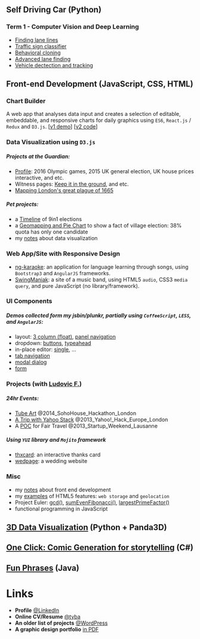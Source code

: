 ## Self Driving Car (Python)
### Term 1 - Computer Vision and Deep Learning
- [Finding lane lines](https://github.com/PommE15/SDC-LaneLines-P1)
- [Traffic sign classifier](https://github.com/PommE15/SDC-TrafficSignClassifier-P2)
- [Behavioral cloning](https://github.com/PommE15/SDC-BehavioralCloning-P3)
- [Advanced lane finding](https://github.com/PommE15/SDC-AdvancedLaneLines-P4)
- [Vehicle dectection and tracking](https://github.com/PommE15/SDC-VehicleDetection-P5)

## Front-end Development (JavaScript, CSS, HTML)
### Chart Builder
A web app that analyses data input and creates a selection of editable, embeddable, and responsive charts for daily graphics using `ES6`, `React.js` / `Redux` and `D3.js`.
[[v1 demo](twitter.com/xocasgv/status/719207047003148288)]
[[v2 code](github.com/PommE15/basichartool)]

### Data Visualization using `D3.js`
##### Projects at the Guardian:
- [Profile](https://www.theguardian.com/profile/chia-jung-apple-c-fardel): 2016 Olympic games, 2015 UK general election, UK house prices interactive, and etc.
- Witness pages: [Keep it in the ground](https://www.theguardian.com/environment/ng-interactive/2015/may/27/keepitintheground-supporters-wellcome-trust-gates-foundation), and etc.
- [Mapping London's great plague of 1665](https://www.theguardian.com/society/ng-interactive/2015/aug/12/london-great-plague-1665-bills-of-mortality)
##### Pet projects:
- a [Timeline](http://jsbin.com/buziva) of 9in1 elections
- a [Geomapping and Pie Chart](http://pomme15.github.io/d3-electionTW-map/index.html) to show a fact of village election: 38% quota has only one candidate 
- my [notes](http://dodolab.tumblr.com/) about data visualization

### Web App/Site with Responsive Design
- [ng-karaoke](http://pomme15.github.io/ng-karaoke/app/#/template3/aufuns): 
  an application for language learning through songs, 
  using `Bootstrap3` and `AngularJS` frameworks.
- [SwingManiak](http://pomme15.github.io/dodolab-swingmaniak): 
  a site of a music band, using HTML5 `audio`, CSS3 `media query`, 
  and pure JavaScript (no library/framework).

### UI Components
##### Demos collected form my jsbin/plunkr, partially using `CoffeeScript`, `LESS`, and `AngularJS`:
- layout: 
  [3 column (float)](http://jsbin.com/yicon/7/edit?html,css,output), 
  [panel navigation](http://plnkr.co/edit/Yiwerr?p=preview)
- dropdown: 
  [buttons](http://embed.plnkr.co/VSBCWNKFDhs3gp4f1gHR/preview),
  [typeahead](http://plnkr.co/edit/VO84kAFmyxsPcJBYderI?p=preview)
- in-place editor: [single](http://plnkr.co/edit/i217Md?p=preview), ...
- [tab navigation](http://embed.plnkr.co/fA80SHd6cdtqNkXZG5ne/preview)
- [modal dialog](http://embed.plnkr.co/Z43tWC9GglqrEzwMf9h4/preview)
- [form](http://plnkr.co/edit/yiTrlQDpWmM7eYe2Q2q3?p=preview)

### Projects (with [Ludovic F.](https://github.com/lazybean?tab=repositories))
##### 24hr Events:
- [Tube Art](http://pomme15.github.io/yhack2014-map-voronoi/examples/stations/) @2014_SohoHouse_Hackathon_London
- [A Trip with Yahoo Stack](http://hacks.developer.yahoo.com/hack/yahoo-hack-europe-london/yoo-travel/event_9/hack_568) @2013_Yahoo!_Hack_Europe_London
- A [POC](http://lazybean.github.io/startupWE2012/view) for Fair Travel @2013_Startup_Weekend_Lausanne

##### Using `YUI` library and `Mojito` framework
- [thxcard](http://pomme15.github.io/dodolab-thxcard): an interactive thanks card
- [wedpage](http://chanfardel.herokuapp.com/#main): a wedding website

### Misc
- my [notes](http://seedpom.tumblr.com) about front end development
- my [examples](http://pomme15.wordpress.com/projects/firsthtml5/) of HTML5 features: `web storage` and `geolocation`
- Project Euler: 
  [gcd()](http://jsbin.com/hehaca/1/edit), 
  [sumEvenFibonacci()](http://jsbin.com/honome/3/edit?js,console),
  [largestPrimeFactor()](http://jsbin.com/ruboq/1/edit?js,console)
- functional programming in JavaScript


## [3D Data Visualization](http://pomme15.wordpress.com/projects/datacraft) (Python + Panda3D)
## [One Click: Comic Generation for storytelling](http://pomme15.wordpress.com/projects/comic-generation) (C#) 
## [Fun Phrases](http://pomme15.wordpress.com/projects/funphrases/) (Java)


# Links
- **Profile** [@LinkedIn](http://uk.linkedin.com/pub/chia-jung-apple-chan-fardel/31/564/962/)
- **Online CV/Resume** [@tyba](http://tyba.com/applechanfardel/)
- **An older list of projects** [@WordPress](http://pomme15.wordpress.com/projects/)
- **A graphic design portfolio** [in PDF](http://pomme15.files.wordpress.com/2011/03/design_cjchanapple.pdf)
